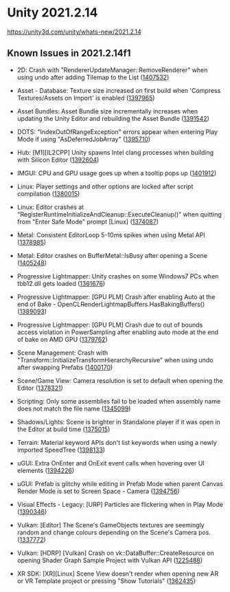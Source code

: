 # Unity 2021.2.14
https://unity3d.com/unity/whats-new/2021.2.14

## Known Issues in 2021.2.14f1

<ul>
<li><p>2D: Crash with "RendererUpdateManager::RemoveRenderer" when using undo after adding Tilemap to the List (<a href="https://issuetracker.unity3d.com/issues/crash-with-rendererupdatemanager-removerenderer-when-using-undo-after-adding-tilemap-to-the-list">1407532</a>)</p></li>
<li><p>Asset - Database: Texture size increased on first build when 'Compress Textures/Assets on Import' is enabled (<a href="https://issuetracker.unity3d.com/issues/texture-size-increased-on-first-build-when-compress-textures-slash-assets-on-import-is-enabled">1397965</a>)</p></li>
<li><p>Asset Bundles: Asset Bundle size incrementally increases when updating the Unity Editor and rebuilding the Asset Bundle (<a href="https://issuetracker.unity3d.com/issues/asset-bundle-size-incrementally-increases-when-updating-the-unity-editor-and-rebuilding-the-asset-bundle">1391542</a>)</p></li>
<li><p>DOTS: "IndexOutOfRangeException" errors appear when entering Play Mode if using "AsDeferredJobArray" (<a href="https://issuetracker.unity3d.com/issues/errors-appear-when-entering-play-mode-if-using-asdeferredjobarray">1395710</a>)</p></li>
<li><p>Hub: [M1][IL2CPP] Unity spawns Intel clang processes when building with Silicon Editor (<a href="https://issuetracker.unity3d.com/issues/m1-il2cpp-unity-spawns-intel-clang-processes-when-building-with-silicon-editor">1392604</a>)</p></li>
<li><p>IMGUI: CPU and GPU usage goes up when a tooltip pops up (<a href="https://issuetracker.unity3d.com/issues/cpu-and-gpu-usage-goes-up-when-a-tooltip-pops-up">1401912</a>)</p></li>
<li><p>Linux:  Player settings and other options are locked after script compilation (<a href="https://issuetracker.unity3d.com/issues/linux-player-settings-and-other-options-are-locked-after-script-compilation">1380015</a>)</p></li>
<li><p>Linux: Editor crashes at "RegisterRuntimeInitializeAndCleanup::ExecuteCleanup()" when quitting from "Enter Safe Mode" prompt [Linux] (<a href="https://issuetracker.unity3d.com/issues/linux-editor-crashes-at-registerruntimeinitializeandcleanup-executecleanup-when-quitting-from-enter-safe-mode-prompt">1374087</a>)</p></li>
<li><p>Metal: Consistent EditorLoop 5-10ms spikes when using Metal API (<a href="https://issuetracker.unity3d.com/issues/consistent-gfx-dot-waitforpresentongfxthread-5-10ms-spikes-when-using-metal-api">1378985</a>)</p></li>
<li><p>Metal: Editor crashes on BufferMetal::IsBusy after opening a Scene (<a href="https://issuetracker.unity3d.com/issues/editor-crashes-on-buffermetal-isbusy-after-opening-a-scene">1405248</a>)</p></li>
<li><p>Progressive Lightmapper: Unity crashes on some Windows7 PCs when tbb12.dll gets loaded (<a href="https://issuetracker.unity3d.com/issues/unity-2021-dot-2-crashes-on-some-windows-machines-when-tbb12-dot-dll-gets-loaded">1361676</a>)</p></li>
<li><p>Progressive Lightmapper: [GPU PLM] Crash after enabling Auto at the end of Bake - OpenCLRenderLightmapBuffers.HasBakingBuffers() (<a href="https://issuetracker.unity3d.com/issues/gpu-plm-crash-after-enabling-auto-at-the-end-of-bake-openclrenderlightmapbuffers-dot-hasbakingbuffers">1389093</a>)</p></li>
<li><p>Progressive Lightmapper: [GPU PLM] Crash due to out of bounds access violation in PowerSampling after enabling auto mode at the end of bake on AMD GPU (<a href="https://issuetracker.unity3d.com/issues/gpu-plm-crash-in-nvopencl64-clgetplatforminfo-after-enabling-auto-generate-checkbox-at-the-end-of-gi-bake">1379762</a>)</p></li>
<li><p>Scene Management: Crash  with "Transform::InitializeTransformHierarchyRecursive" when using undo after swapping Prefabs (<a href="https://issuetracker.unity3d.com/issues/crash-with-transform-initializetransformhierarchyrecursive-when-using-undo-after-swapping-prefabs">1400170</a>)</p></li>
<li><p>Scene/Game View: Camera resolution is set to default when opening the Editor (<a href="https://issuetracker.unity3d.com/issues/camera-resolution-is-set-to-default-when-opening-the-editor">1378321</a>)</p></li>
<li><p>Scripting: Only some assemblies fail to be loaded when assembly name does not match the file name (<a href="https://issuetracker.unity3d.com/issues/only-some-assemblies-fail-to-be-loaded-when-assembly-name-does-not-match-the-file-name">1345099</a>)</p></li>
<li><p>Shadows/Lights: Scene is brighter in Standalone player if it was open in the Editor at build time (<a href="https://issuetracker.unity3d.com/issues/scene-is-brighter-in-standalone-player-if-it-was-open-in-the-editor-at-build-time">1375015</a>)</p></li>
<li><p>Terrain: Material keyword APIs don't list keywords when using a newly imported SpeedTree  (<a href="https://issuetracker.unity3d.com/issues/material-keyword-apis-dont-list-keywords-when-using-a-newly-imported-speedtree">1398133</a>)</p></li>
<li><p>uGUI: Extra OnEnter and OnExit event calls when hovering over UI elements (<a href="https://issuetracker.unity3d.com/issues/wrong-onenter-and-onexit-event-calls-when-hovering-over-ui-elements">1394226</a>)</p></li>
<li><p>uGUI: Prefab is glitchy while editing in Prefab Mode when parent Canvas Render Mode is set to Screen Space - Camera (<a href="https://issuetracker.unity3d.com/issues/prefab-is-glitchy-when-editing-in-prefab-mode-in-a-custom-ui-environment">1394756</a>)</p></li>
<li><p>Visual Effects - Legacy: [URP] Particles are flickering when in Play Mode (<a href="https://issuetracker.unity3d.com/issues/particles-are-flickering-when-in-play-mode">1390346</a>)</p></li>
<li><p>Vulkan: [Editor] The Scene's GameObjects textures are seemingly random and change colours depending on the Scene's Camera pos. (<a href="https://issuetracker.unity3d.com/issues/vulkan-editor-the-scenes-gameobjects-textures-are-seemingly-random-and-change-colours-depending-on-the-scenes-camera-pos">1337772</a>)</p></li>
<li><p>Vulkan: [HDRP] [Vulkan] Crash on vk::DataBuffer::CreateResource on opening Shader Graph Sample Project with Vulkan API (<a href="https://issuetracker.unity3d.com/issues/hdrp-vulkan-crash-on-vk-databuffer-createresource-on-opening-shader-graph-sample-project-with-vulkan-api">1225488</a>)</p></li>
<li><p>XR SDK: [XR][Linux] Scene View doesn't render when opening new AR or VR Template project or pressing "Show Tutorials" (<a href="https://issuetracker.unity3d.com/issues/xr-linux-scene-view-doesnt-render-when-opening-new-ar-or-vr-template-project-or-pressing-show-tutorials">1362435</a>)</p></li>
</ul>
